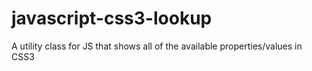 # javascript-css3-lookup
A utility class for JS that shows all of the available properties/values in CSS3
